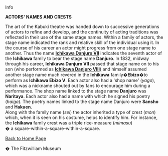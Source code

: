 Info

**ACTORS' NAMES AND CRESTS**

The art of the Kabuki theatre was handed down to successive generations of actors to refine and develop, and the continuity of acting traditions was reflected in their use of the same stage names. Within a family of actors, the stage name indicated the rank and relative skill of the individual using it. In the course of his career an actor might progress from one stage name to another. Thus the name **[Ichikawa Danjuro VII](textE.htm)** indicates the seventh actor of the **Ichikawa** family to bear the stage name **Danjuro**. In 1832, midway through his career, **Ichikawa Danjuro VII** passed that stage name on to his son (who performed as **[Ichikawa Danjuro VIII](Group12.htm)**[)](Group12.htm) and himself assumed another stage name much revered in the **Ichikawa** family�**Ebizo**�to perform as **Ichikawa Ebizo V**. Each actor also had a 'shop name' (_yago_), which was a nickname shouted out by fans to encourage him during a performance. The shop name linked to the stage name **Danjuro** was **Naritaya**. Each actor also had a name with which he signed his poetry (_haigo_). The poetry names linked to the stage name Danjuro were **Sansho** and **Hakuen**.  
Along with the family name (_sei_) the actor inherited a type of crest (_mon_) which, when it is seen on his costume, helps to identify him. For instance, the **Ichikawa** family crest was a triple rice-measure (_mimasu_)   
� a square-within-a-square-within-a-square.

[Back to Home Page](texthomepage.htm)


� The Fitzwilliam Museum
